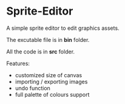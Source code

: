 # Sprite-Editor
A simple sprite editor to edit graphics assets.

The excutable file is in **bin** folder.

All the code is in **src** folder.

Features:
- customized size of canvas
- importing / exporting images
- undo function
- full palette of colours support
